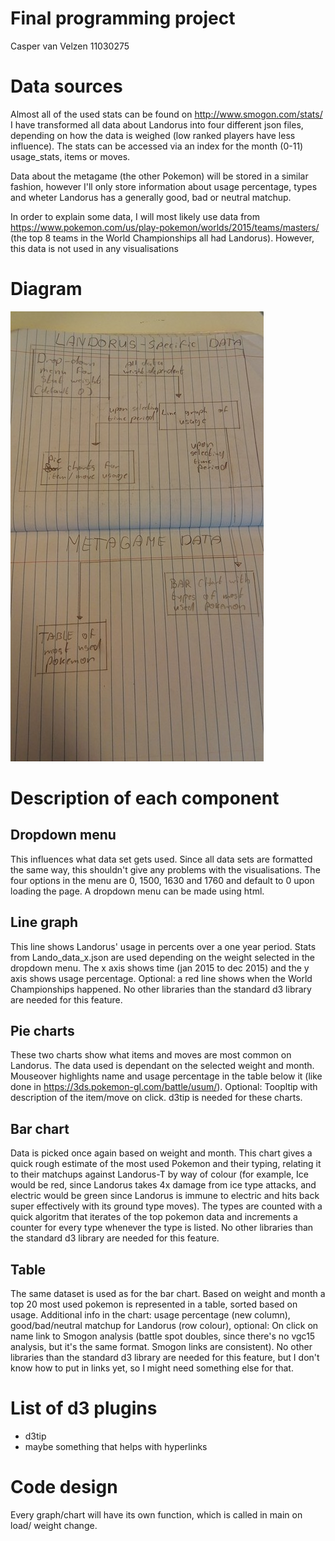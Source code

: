 # Final programming project

Casper van Velzen
11030275

# Data sources

Almost all of the used stats can be found on http://www.smogon.com/stats/
I have transformed all data about Landorus into four different json files, depending on how the data is weighed (low ranked players have less influence).
The stats can be accessed via an index for the month (0-11) usage_stats, items or moves.

Data about the metagame (the other Pokemon) will be stored in a similar fashion, however I'll only store information about usage percentage, types and wheter Landorus has a generally good, bad or neutral matchup.

In order to explain some data, I will most likely use data from https://www.pokemon.com/us/play-pokemon/worlds/2015/teams/masters/ (the top 8 teams in the World Championships all had Landorus). However, this data is not used in any visualisations

# Diagram

![](doc/diagram.jpg)

# Description of each component

## Dropdown menu

This influences what data set gets used. Since all data sets are formatted the same way, this shouldn't give any problems with the visualisations. The four options in the menu are 0, 1500, 1630 and 1760 and default to 0 upon loading the page.
A dropdown menu can be made using html.

## Line graph

This line shows Landorus' usage in percents over a one year period. Stats from Lando_data_x.json are used depending on the weight selected in the dropdown menu. The x axis shows time (jan 2015 to dec 2015) and the y axis shows usage percentage.
Optional: a red line shows when the World Championships happened.
No other libraries than the standard d3 library are needed for this feature.

## Pie charts

These two charts show what items and moves are most common on Landorus. The data used is dependant on the selected weight and month. Mouseover highlights name and usage percentage in the table below it (like done in https://3ds.pokemon-gl.com/battle/usum/).
Optional: Toopltip with description of the item/move on click.
d3tip is needed for these charts.

## Bar chart

Data is picked once again based on weight and month. This chart gives a quick rough estimate of the most used Pokemon and their typing, relating it to their matchups against Landorus-T by way of colour (for example, Ice would be red, since Landorus takes 4x damage from ice type attacks, and electric would be green since Landorus is immune to electric and hits back super effectively with its ground type moves).
The types are counted with a quick algoritm that iterates of the top pokemon data and increments a counter for every type whenever the type is listed.
No other libraries than the standard d3 library are needed for this feature.

## Table

The same dataset is used as for the bar chart. Based on weight and month a top 20 most used pokemon is represented in a table, sorted based on usage. Additional info in the chart: usage percentage (new column), good/bad/neutral matchup for Landorus (row colour), optional: On click on name link to Smogon analysis (battle spot doubles, since there's no vgc15 analysis, but it's the same format. Smogon links are consistent).
No other libraries than the standard d3 library are needed for this feature, but I don't know how to put in links yet, so I might need something else for that.

# List of d3 plugins

- d3tip
- maybe something that helps with hyperlinks

# Code design

Every graph/chart will have its own function, which is called in main on load/ weight change.